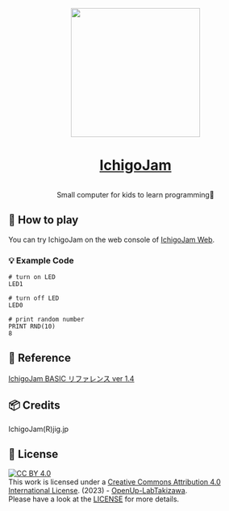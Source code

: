 <p align="center">
  <a href="https://ichigojam.net/">
    <picture>
      <source media="(max-width: 600px)" srcset="https://ichigojam.net/images/logo_ichigojam_color.png" height="128">
      <img src="https://ichigojam.net/images/logo_ichigojam_color.png" height="256">
    </picture>
    <h1 align="center">IchigoJam</h1>
  </a>
</p>

<p align="center">
  <a aria-label="License" href="https://github.com/OpenUp-LabTakizawa/IchigoJam/blob/main/LICENSE">
    <img alt="" src="https://img.shields.io/github/license/OpenUp-LabTakizawa/IchigoJam?labelColor=000000">
  </a>
</p>

<p align="center">
Small computer for kids to learn programming🍓
</p>

## 👦 How to play

You can try IchigoJam on the web console of [IchigoJam Web](https://fukuno.jig.jp/app/IchigoJam/).

### 💡 Example Code

```
# turn on LED
LED1

# turn off LED
LED0

# print random number
PRINT RND(10)
8
```

## 📑 Reference

[IchigoJam BASIC リファレンス ver 1.4](https://ichigojam.net/IchigoJam.html)

## 📦 Credits

IchigoJam(R)jig.jp

## 📄 License

[cc-by]: http://creativecommons.org/licenses/by/4.0/
[cc-by-image]: https://i.creativecommons.org/l/by/4.0/88x31.png
[cc-by-shield]: https://img.shields.io/badge/License-CC%20BY%204.0-lightgrey.svg
[![CC BY 4.0][cc-by-image]][cc-by]  
This work is licensed under a
[Creative Commons Attribution 4.0 International License][cc-by]. (2023) - [OpenUp-LabTakizawa](https://github.com/OpenUp-LabTakizawa).  
Please have a look at the [LICENSE](https://github.com/OpenUp-LabTakizawa/IchigoJam/blob/main/LICENSE) for more details.
